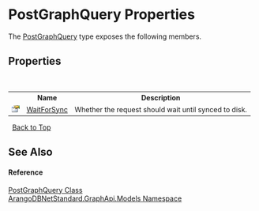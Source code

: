 # PostGraphQuery Properties
 

The <a href="cd53b0df-20ec-fd41-a94a-981913be5e93">PostGraphQuery</a> type exposes the following members.


## Properties
&nbsp;<table><tr><th></th><th>Name</th><th>Description</th></tr><tr><td>![Public property](media/pubproperty.gif "Public property")</td><td><a href="48c3a051-2376-274a-f414-cc3a0b1384a4">WaitForSync</a></td><td>
Whether the request should wait until synced to disk.</td></tr></table>&nbsp;
<a href="#postgraphquery-properties">Back to Top</a>

## See Also


#### Reference
<a href="cd53b0df-20ec-fd41-a94a-981913be5e93">PostGraphQuery Class</a><br /><a href="6fb2338d-d8f7-f9c1-2056-1702fe9bf954">ArangoDBNetStandard.GraphApi.Models Namespace</a><br />